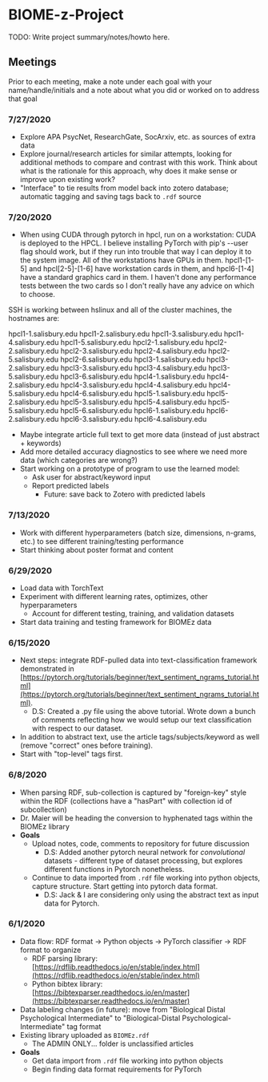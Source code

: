 # BIOME-z-Project

TODO: Write project summary/notes/howto here.

## Meetings 

Prior to each meeting, make a note under each goal with your name/handle/initials and a note about what you did or worked on to address that goal

### 7/27/2020
- Explore APA PsycNet, ResearchGate, SocArxiv, etc. as sources of extra data
- Explore journal/research articles for similar attempts, looking for additional methods to compare and contrast with this work. Think about what is the rationale for this approach, why does it make sense or improve upon existing work?
- "Interface" to tie results from model back into zotero database; automatic tagging and saving tags back to `.rdf` source 

### 7/20/2020
- When using CUDA through pytorch in hpcl, run on a workstation:
CUDA is deployed to the HPCL. I believe installing PyTorch with pip's --user flag should work, but if they run into trouble that way I can deploy it to the system image. All of the workstations have GPUs in them. hpcl1-[1-5] and hpcl[2-5]-[1-6] have workstation cards in them, and hpcl6-[1-4] have a standard graphics card in them. I haven't done any performance tests between the two cards so I don't really have any advice on which to choose.

SSH is working between hslinux and all of the cluster machines, the hostnames are:

hpcl1-1.salisbury.edu
hpcl1-2.salisbury.edu
hpcl1-3.salisbury.edu
hpcl1-4.salisbury.edu
hpcl1-5.salisbury.edu
hpcl2-1.salisbury.edu
hpcl2-2.salisbury.edu
hpcl2-3.salisbury.edu
hpcl2-4.salisbury.edu
hpcl2-5.salisbury.edu
hpcl2-6.salisbury.edu
hpcl3-1.salisbury.edu
hpcl3-2.salisbury.edu
hpcl3-3.salisbury.edu
hpcl3-4.salisbury.edu
hpcl3-5.salisbury.edu
hpcl3-6.salisbury.edu
hpcl4-1.salisbury.edu
hpcl4-2.salisbury.edu
hpcl4-3.salisbury.edu
hpcl4-4.salisbury.edu
hpcl4-5.salisbury.edu
hpcl4-6.salisbury.edu
hpcl5-1.salisbury.edu
hpcl5-2.salisbury.edu
hpcl5-3.salisbury.edu
hpcl5-4.salisbury.edu
hpcl5-5.salisbury.edu
hpcl5-6.salisbury.edu
hpcl6-1.salisbury.edu
hpcl6-2.salisbury.edu
hpcl6-3.salisbury.edu
hpcl6-4.salisbury.edu

- Maybe integrate article full text to get more data (instead of just abstract + keywords)
- Add more detailed accuracy diagnostics to see where we need more data (which categories are wrong?)
- Start working on a prototype of program to use the learned model:
  - Ask user for abstract/keyword input
  - Report predicted labels
    - Future: save back to Zotero with predicted labels

### 7/13/2020
- Work with different hyperparameters (batch size, dimensions, n-grams, etc.) to see different training/testing performance
- Start thinking about poster format and content

### 6/29/2020
- Load data with TorchText
- Experiment with different learning rates, optimizes, other hyperparameters
  - Account for different testing, training, and validation datasets
- Start data training and testing framework for BIOMEz data

### 6/15/2020
- Next steps: integrate RDF-pulled data into text-classification framework demonstrated in [https://pytorch.org/tutorials/beginner/text_sentiment_ngrams_tutorial.html](https://pytorch.org/tutorials/beginner/text_sentiment_ngrams_tutorial.html).
  - D.S: Created a .py file using the above tutorial. Wrote down a bunch of comments reflecting how we would setup our text classification with respect to our dataset.
- In addition to abstract text, use the article tags/subjects/keyword as well (remove "correct" ones before training).
- Start with "top-level" tags first.

### 6/8/2020
- When parsing RDF, sub-collection is captured by "foreign-key" style within the RDF (collections have a "hasPart" with collection id of subcollection)
- Dr. Maier will be heading the conversion to hyphenated tags within the BIOMEz library
- **Goals**
  - Upload notes, code, comments to repository for future discussion
    - D.S: Added another pytorch neural network for *convolutional* datasets - different type of dataset processing, but explores different functions in Pytorch nonetheless.
  - Continue to data imported from `.rdf` file working into python objects, capture structure. Start getting into pytorch data format.
    - D.S: Jack & I are considering only using the abstract text as input data for Pytorch.

### 6/1/2020
- Data flow: RDF format -> Python objects -> PyTorch classifier -> RDF format to organize
  - RDF parsing library: [https://rdflib.readthedocs.io/en/stable/index.html](https://rdflib.readthedocs.io/en/stable/index.html)
  - Python bibtex library: [https://bibtexparser.readthedocs.io/en/master](https://bibtexparser.readthedocs.io/en/master)
- Data labeling changes (in future): move from "Biological Distal Psychological Intermediate" to "Biological-Distal Psychological-Intermediate" tag format
- Existing library uploaded as `BIOMEz.rdf`
  - The ADMIN ONLY... folder is unclassified articles
- **Goals**
  - Get data import from `.rdf` file working into python objects
  - Begin finding data format requirements for PyTorch
